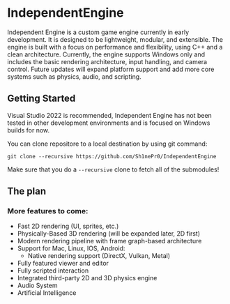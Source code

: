 # IndependentEngine
Independent Engine is a custom game engine currently in early development. It is designed to be lightweight, modular, and extensible. The engine is built with a focus on performance and flexibility, using C++ and a clean architecture.
Currently, the engine supports Windows only and includes the basic rendering architecture, input handling, and camera control. Future updates will expand platform support and add more core systems such as physics, audio, and scripting.
## Getting Started
Visual Studio 2022 is recommended, Independent Engine has not been tested in other development environments and is focused on Windows builds for now.

You can clone repositore to a local destination by using git command:

`git clone --recursive https://github.com/Sh1nePr0/IndependentEngine`

Make sure that you do a `--recursive` clone to fetch all of the submodules!
## The plan
###  More features to come:
- Fast 2D rendering (UI, sprites, etc.)
- Physically-Based 3D rendering (will be expanded later, 2D first)
- Modern rendering pipeline with frame graph-based architecture
- Support for Mac, Linux, IOS, Android:
  - Native rendering support (DirectX, Vulkan, Metal)
- Fully featured viewer and editor
- Fully scripted interaction
- Integrated third-party 2D and 3D physics engine
- Audio System
- Artificial Intelligence
